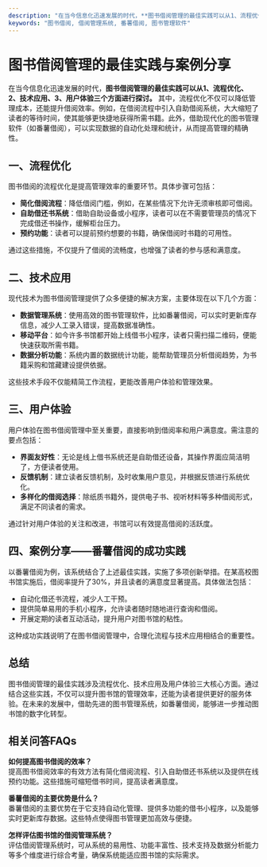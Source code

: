 ```yaml
---
description: "在当今信息化迅速发展的时代，**图书借阅管理的最佳实践可以从1、流程优化、2、技术应用、3、用户体验三个方面进行探讨。** 其中，流程优化不仅可以降低管理成本，还能提升借阅效率。例如，在借阅流程中引入自助借阅系统，大大缩短了读者的等待时间，使其能够更快捷地获得所需书籍。此外，借助现代化的图书管理软件（如番薯借阅），可以实现数据的自动化处理和统计，从而提高管理的精确性。"
keywords: "图书借阅, 借阅管理系统, 番薯借阅, 图书管理软件"
---
```

# 图书借阅管理的最佳实践与案例分享

在当今信息化迅速发展的时代，**图书借阅管理的最佳实践可以从1、流程优化、2、技术应用、3、用户体验三个方面进行探讨。** 其中，流程优化不仅可以降低管理成本，还能提升借阅效率。例如，在借阅流程中引入自助借阅系统，大大缩短了读者的等待时间，使其能够更快捷地获得所需书籍。此外，借助现代化的图书管理软件（如番薯借阅），可以实现数据的自动化处理和统计，从而提高管理的精确性。

## 一、流程优化

图书借阅的流程优化是提高管理效率的重要环节。具体步骤可包括：

- **简化借阅流程**：降低借阅门槛，例如，在某些情况下允许无须审核即可借阅。
- **自助借还书系统**：借助自助设备或小程序，读者可以在不需要管理员的情况下完成借还书操作，缓解柜台压力。
- **预约功能**：读者可以提前预约想要的书籍，确保借阅时书籍的可用性。

通过这些措施，不仅提升了借阅的流畅度，也增强了读者的参与感和满意度。

## 二、技术应用

现代技术为图书借阅管理提供了众多便捷的解决方案，主要体现在以下几个方面：

- **数据管理系统**：使用高效的图书管理软件，比如番薯借阅，可以实时更新库存信息，减少人工录入错误，提高数据准确性。
- **移动平台**：如今许多书馆都开始上线借书小程序，读者只需扫描二维码，便能快速获取所需书籍。
- **数据分析功能**：系统内置的数据统计功能，能帮助管理员分析借阅趋势，为书籍采购和馆藏建设提供依据。

这些技术手段不仅能精简工作流程，更能改善用户体验和管理效果。

## 三、用户体验

用户体验在图书借阅管理中至关重要，直接影响到借阅率和用户满意度。需注意的要点包括：

- **界面友好性**：无论是线上借书系统还是自助借还设备，其操作界面应简洁明了，方便读者使用。
- **反馈机制**：建立读者反馈机制，及时收集用户意见，并根据反馈进行系统优化。
- **多样化的借阅选择**：除纸质书籍外，提供电子书、视听材料等多种借阅形式，满足不同读者的需求。

通过针对用户体验的关注和改进，书馆可以有效提高借阅的活跃度。

## 四、案例分享——番薯借阅的成功实践

以番薯借阅为例，该系统结合了上述最佳实践，实施了多项创新举措。在某高校图书馆实施后，借阅率提升了30%，并且读者的满意度显著提高。具体做法包括：

- 自动化借还书流程，减少人工干预。
- 提供简单易用的手机小程序，允许读者随时随地进行查询和借阅。
- 开展定期的读者互动活动，提升用户对图书馆的粘性。

这种成功实践说明了在图书借阅管理中，合理化流程与技术应用相结合的重要性。

## 总结

图书借阅管理的最佳实践涉及流程优化、技术应用及用户体验三大核心方面。通过结合这些实践，不仅可以提升图书馆的管理效率，还能为读者提供更好的服务体验。在未来的发展中，借助先进的图书管理系统，如番薯借阅，能够进一步推动图书馆的数字化转型。

## 相关问答FAQs

**如何提高图书借阅的效率？**  
提高图书借阅效率的有效方法有简化借阅流程、引入自助借还书系统以及提供在线预约功能。这些措施可缩短借书时间，提高读者满意度。

**番薯借阅的主要优势是什么？**  
番薯借阅的主要优势在于它支持自动化管理、提供多功能的借书小程序，以及能够实时更新库存数据。这些特点使得图书管理更加高效与便捷。

**怎样评估图书馆的借阅管理系统？**  
评估借阅管理系统时，可从系统的易用性、功能丰富性、技术支持及数据分析能力等多个维度进行综合考量，确保系统能适应图书馆的实际需求。
